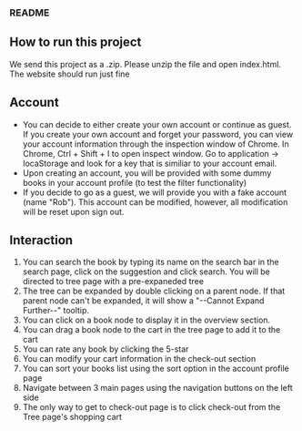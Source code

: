 ### README
## How to run this project
We send this project as a .zip. Please unzip the file and open index.html. The website should run just fine
## Account
- You can decide to either create your own account or continue as guest. If you create your own account and forget your password, you can view your account information through the inspection window of Chrome. In Chrome, Ctrl + Shift + I to open inspect window. Go to application -> locaStorage and look for a key that is similiar to your account email.   
- Upon creating an account, you will be provided with some dummy books in your account profile (to test the filter functionality)
- If you decide to go as a guest, we will provide you with a fake account (name "Rob"). This account can be modified, however, all modification will be reset upon sign out.
## Interaction  
1. You can search the book by typing its name on the search bar in the search page, click on the suggestion and click search. You will be directed to tree page with a pre-expaneded tree
2. The tree can be expanded by double clicking on a parent node. If that parent node can't be expanded, it will show a "--Cannot Expand Further--" tooltip.
3. You can click on a book node to display it in the overview section.
4. You can drag a book node to the cart in the tree page to add it to the cart
5. You can rate any book by clicking the 5-star 
6. You can modify your cart information in the check-out section
7. You can sort your books list using the sort option in the account profile page
8. Navigate between 3 main pages using the navigation buttons on the left side
9. The only way to get to check-out page is to click check-out from the Tree page's shopping cart